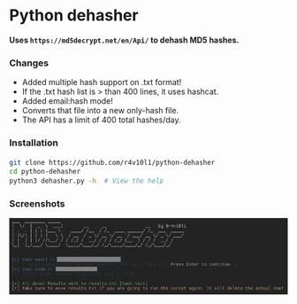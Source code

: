 # Python dehasher
**Uses ```https://md5decrypt.net/en/Api/``` to dehash MD5 hashes.**

### Changes
- Added multiple hash support on .txt format!
- If the .txt hash list is > than 400 lines, it uses hashcat.
- Added email:hash mode!
- Converts that file into a new only-hash file.
- The API has a limit of 400 total hashes/day.

### Installation
```bash
git clone https://github.com/r4v10l1/python-dehasher
cd python-dehasher
python3 dehasher.py -h  # View the help
```

### Screenshots
![screenshot1](images/screenshot.png)
